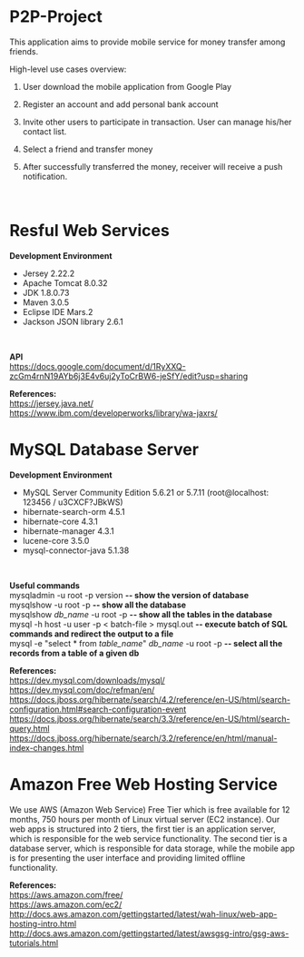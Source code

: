 # P2P-Project

This application aims to provide mobile service for money transfer among friends.

High-level use cases overview:

1. User download the mobile application from Google Play

2. Register an account and add personal bank account

3. Invite other users to participate in transaction. User can manage his/her contact list.

4. Select a friend and transfer money

5. After successfully transferred the money, receiver will receive a push notification.

<br>


# Resful Web Services

<b>Development Environment</b>
- Jersey 2.22.2
- Apache Tomcat 8.0.32
- JDK 1.8.0.73
- Maven 3.0.5
- Eclipse IDE Mars.2
- Jackson JSON library 2.6.1
<br>

<b>API</b>
<br>
https://docs.google.com/document/d/1RyXXQ-zcGm4rnN19AYb6j3E4v6uj2yToCrBW6-jeSfY/edit?usp=sharing
<br>

<b>References:</b><br>
https://jersey.java.net/<br>
https://www.ibm.com/developerworks/library/wa-jaxrs/<br>

# MySQL Database Server

<b>Development Environment</b>
- MySQL Server Community Edition 5.6.21 or 5.7.11 (root@localhost: 123456 / u3CXCF?JBkWS)
- hibernate-search-orm 4.5.1
- hibernate-core 4.3.1
- hibernate-manager 4.3.1
- lucene-core 3.5.0
- mysql-connector-java 5.1.38
<br>

<b>Useful commands</b><br>
mysqladmin -u root -p version <b>-- show the version of database</b><br>
mysqlshow -u root -p <b>-- show all the database</b><br>
mysqlshow <i>db_name</i> -u root -p <b>-- show all the tables in the database</b><br>
mysql -h host -u user -p < batch-file > mysql.out <b>-- execute batch of SQL commands and redirect the output to a file</b><br>
mysql -e "select * from <i>table_name</i>" <i>db_name</i> -u root -p <b>-- select all the records from a table of a given db</b><br>

<b>References:</b><br>
https://dev.mysql.com/downloads/mysql/<br>
https://dev.mysql.com/doc/refman/en/<br>
https://docs.jboss.org/hibernate/search/4.2/reference/en-US/html/search-configuration.html#search-configuration-event<br>
https://docs.jboss.org/hibernate/search/3.3/reference/en-US/html/search-query.html<br>
https://docs.jboss.org/hibernate/search/3.2/reference/en/html/manual-index-changes.html<br>

# Amazon Free Web Hosting Service
We use AWS (Amazon Web Service) Free Tier which is free available for 12 months, 750 hours per month of Linux virtual server (EC2 instance). Our web apps is structured into 2 tiers, the first tier is an application server, which is responsible for the web service functionality. The second tier is a database server, which is responsible for data storage, while the mobile app is for presenting the user interface and providing limited offline functionality.

<b>References:</b><br>
https://aws.amazon.com/free/<br>
https://aws.amazon.com/ec2/<br>
http://docs.aws.amazon.com/gettingstarted/latest/wah-linux/web-app-hosting-intro.html<br>
http://docs.aws.amazon.com/gettingstarted/latest/awsgsg-intro/gsg-aws-tutorials.html<br>
